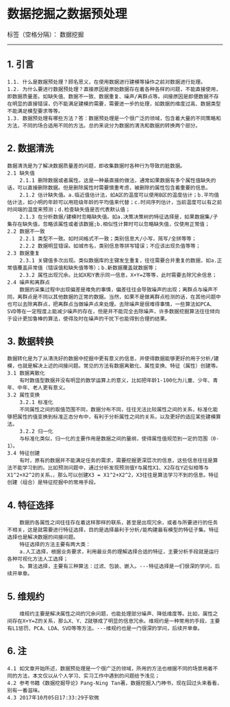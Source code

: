# 数据挖掘之数据预处理

标签（空格分隔）： 数据挖掘

---

## 1. 引言
    1.1. 什么是数据预处理？顾名思义，在使用数据进行建模等操作之前对数据进行处理。
    1.2. 为什么要进行数据预处理？直接原因是原始数据存在着各种各样的问题，不能直接使用，即数据质量差。如缺失值、数据不一致、数据重复、噪声/离群点等。间接原因是即便数据不存在明显的直接错误，仍不能满足建模的需要，需要进一步的处理，如数据的维度过高、数据类型不能满足模型要求等等。
    1.3. 数据预处理有哪些方法？答：数据预处理是一个很广泛的领域，包含着大量的不同策略和方法，不同的场合适用不同的方法。总的来说分为数据的清洗和数据的转换两个部分。
## 2. 数据清洗
    数据清洗是为了解决数据质量差的问题，即收集数据时各种行为导致的脏数据。
    2.1 缺失值
        2.1.1 删除数据或者属性。这是一种最直接的做法，通常如果数据有多个属性值缺失的话，可以直接删除数据。但是删除属性时需要慎重考虑，被删除的属性包含着重要的信息。
        2.1.2 估计缺失值。a.临近值估计法，如A区的温度可以使用B区的温度估计；b.平均值估计法，如小明的年龄可以用班级年龄的平均值来代替；c.时间序列估计，当前温度可以有之前时间端的温度来预测；d.检查缺失值是否代表默认值；
        2.1.3 在分析数据/建模时忽略缺失值。如a.决策决策树的特征选择是，如果数据集/子集存在缺失值，忽略该属性或者该数据;b.相似性计算时可以忽略缺失值，仅使用正常值；
    2.2 数据不一致
        2.2.1 类型不一致。如时间格式不一致；类别信息大/小写，简写/全拼等等；
        2.2.2 数据明显错误。如城市名，类别信息等拼写错误；不应该出现负值等等；
    2.3 数据重复
        2.3.1 关键值多次出现。类似数据库的主键发生重复，往往需要合并重复的数据，如a.正常值覆盖异常值（错误值和缺失值等等）；b.新数据覆盖就数据等；
        2.3.2 属性出现冗余。比如X和Y表示同一信息，X+Y=Z等等，此时需要去除冗余信息；
    2.4 噪声和离群点
        数据的采集过程中出现偏差是难免的事情，偏差往往会导致噪声的出现；离群点与噪声不同，离群点是不同以其他数据的正常的数据。当然，如果不是做离群点检测的话，在其他问题中也可以去除离群点，把离群点当做噪声点来处理。去除噪声是很难得事情，一些算法如PCA、SVD等在一定程度上能减少噪声的存在，但是并不能完全去除噪声，许多数据挖掘算法往往倾向于设计更加鲁棒的算法，使得及时在噪声的干扰下也能得到合理的结果。

## 3. 数据转换
    数据转化是为了从清洗好的数据中挖掘中更有意义的信息，并使得数据能够更好的用于分析/建模，也就是解决上述的间接问题。常见的方法有数据离散化、属性变换、特征（属性）创建等。
    3.1 数据离散化
        有时数值型数据并没有明显的数学运算上的意义，比如把年龄1-100化为儿童、少年、青年、中年、老人更有意义。
    3.2 属性变换
        3.2.1 标准化
        不同属性之间的取值范围不同，数据分布不同，往往无法比较属性之间的关系，标准化能够把属性的值变换到标准正态分布中，有利于分析属性之间的关系，以及更好的适应某些建模算法。
        3.2.2 归一化
        与标准化类似，归一化的主要作用是数据之间的量纲，使得属性值规范到一定的范围（0-1）。
    3.4 特征创建
        有时，原有的数据并不能满足任务的需求，需要挖掘更深层次的信息，这些信息往往是算法不能学习到的。比如预测问题中，通过分析发现预测值Y与属性X1、X2存在Y近似相等与X1^2+X2^2的关系，，那么可以创建X3 = X1^2+X2^2，X3往往是算法学习不到的信息。特征创建（组合）是特征挖掘中的常用手段。
## 4. 特征选择
        数据的各属性之间往往存在着这样那样的联系，甚至是出现冗余，或者与所要进行的任务不相关，这是就需要进行特征选择，目的是选择最利于分析/能构建最有模型的特征子集。特征选择也是解决数据的间接问题。
        特征选择的方法主要有两大类：
        a.人工选择，根据业务要求，利用最业务的理解选择合适的特征，主要分析手段就是运行各种可视化方法人工选择；
        b。算法选择，主要有三种算法：过滤、包装、嵌入。---特征选择是一们很深的学问，后续开单章。
## 5. 维规约
        维规约主要是解决属性之间的冗余问题，也能处理部分噪声、降低维度等。比如，属性之间存在X+Y=Z的关系，那么X、Y、Z就够成了明显的信息冗余。维规约是一种常用的手段，主要有L1惩罚、PCA、LDA、SVD等等方法。---维规约也是一门很深的学问，后续开单章。

## 6. 注
    4.1 如文章开始所述，数据预处理是一个很广泛的领域，所用的方法也根据不同的场景用着不同的方法，本文仅以从个人学习、实习工作中遇到的问题给予浅见；
    4.2 参考书籍《数据挖掘导论》Pang-Ning Tan著，数据挖掘入门神书，现在回过头来看看，别有一番滋味。
    4.3 2017年10月05日17:33:29于软微